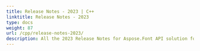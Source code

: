 ```yaml
---
title: Release Notes - 2023 | C++
linktitle: Release Notes - 2023
type: docs
weight: 87
url: /cpp/release-notes-2023/
description: All the 2023 Release Notes for Aspose.Font API solution for C++ are collected in this chapter of the documentation divided by the versions.
---
```

